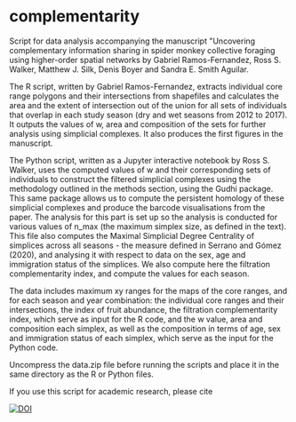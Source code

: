 # complementarity
Script for data analysis accompanying the manuscript "Uncovering complementary information sharing in spider monkey collective foraging using higher-order spatial networks by Gabriel Ramos-Fernandez, Ross S. Walker, Matthew J. Silk, Denis Boyer and Sandra E. Smith Aguilar.

The R script, written by Gabriel Ramos-Fernandez, extracts individual core range polygons and their intersections from shapefiles and calculates the area and the extent of intersection out of the union for all sets of individuals that overlap in each study season (dry and wet seasons from 2012 to 2017). It outputs the values of w, area and composition of the sets for further analysis using simplicial complexes. It also produces the first figures in the manuscript.

The Python script, written as a Jupyter interactive notebook by Ross S. Walker, uses the computed values of w and their corresponding sets of individuals to construct the filtered simplicial complexes using the methodology outlined in the methods section, using the Gudhi package. This same package allows us to compute the persistent homology of these simplicial complexes and produce the barcode visualisations from the paper. The analysis for this part is set up so the analysis is conducted for various values of n_max (the maximum simplex size, as defined in the text). This file also computes the Maximal Simplicial Degree Centrality of simplices across all seasons - the measure defined in Serrano and Gómez (2020), and analysing it with respect to data on the sex, age and immigration status of the simplices. We also compute here the filtration complementarity index, and compute the values for each season.

The data includes maximum xy ranges for the maps of the core ranges, and for each season and year combination: the individual core ranges and their intersections, the index of fruit abundance, the filtration complementarity index, which serve as input for the R code, and the w value, area and composition each simplex, as well as the composition in terms of age, sex and immigration status of each simplex, which serve as the input for the Python code. 

Uncompress the data.zip file before running the scripts and place it in the same directory as the R or Python files.

If you use this script for academic research, please cite 

[![DOI](https://zenodo.org/badge/DOI/10.5281/zenodo.15292113.svg)](https://doi.org/10.5281/zenodo.15292113)
